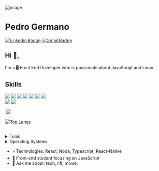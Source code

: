 ![image](https://user-images.githubusercontent.com/7785179/127527361-a4cc3a0a-52e2-4c72-9b0c-2a1a10a52a62.png)


# Pedro Germano
[![Linkedin Badge](https://img.shields.io/badge/-pedrogermano-blue?style=flat-square&logo=Linkedin&logoColor=white&link=https://www.linkedin.com/in/pedrogermano232/)](https://www.linkedin.com/in/pedrogermano232/)
[![Gmail Badge](https://img.shields.io/badge/-pedrogermano232@gmail.com-c14438?style=flat-square&logo=Gmail&logoColor=white&link=mailto:pedrogermano232@gmail.com)](mailto:pedrogermano232@gmail.com)
## Hi 👋, 
I'm a 🖥 Front End Developer  who is passionate about JavaScript and Linux.


## Skills

<img src="https://img.shields.io/badge/HTML5-ff7851" /> <img src="https://img.shields.io/badge/CSS3-44b2fb" /> <img src="https://img.shields.io/badge/JavaScript -ffc742" /> <img src="https://img.shields.io/badge/Bootstrap -563d7c" />
<img src="https://img.shields.io/badge/Vue -41b883" /> <img src="https://img.shields.io/badge/NodeJs -3C873A" />
<img src="https://img.shields.io/badge/SCSS -FF0000" />  
<img src="https://img.shields.io/badge/Tailwind CSS -1cc4b4" />
 <img src="https://img.shields.io/badge/React -30a8fe" />


<p>&nbsp;<img align="justify"src="https://github-readme-stats.vercel.app/api?username=pedroGermano&show_icons=true&locale=en&=true&theme=dark%22%20alt=%22pedroGermano%22" /></p>

[![Top Langs](https://github-readme-stats.vercel.app/api/top-langs/?username=pedroGermano&layout=compact&how_icons=true&theme=dark)](https://github.com/anuraghazra/github-readme-stats)





</br>
<details>
	<summary>Tools</summary>
	<ul>
	  <li>Visual Studio Code</li>
	  <li>Gimp</li>
    </ul>

</details>

<details>
	<summary>Operating Systems</summary>
	<ul>
         <li>Windows</li>
         <li>Ubuntu Linux</li>
	</ul>
</details>

-  ⚡ Technologies: React, Node, Typescript, React-Native
- 🔭 Front-end student focusing on JavaScript
- 💬 Ask me about: tech, nfl, movie.
